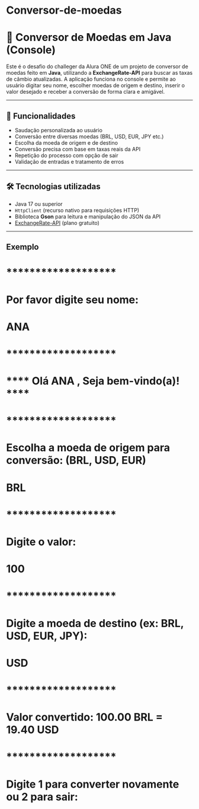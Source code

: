 # Conversor-de-moedas

# 💱 Conversor de Moedas em Java (Console)

Este é o desafio do challeger da Alura ONE de um projeto de conversor de moedas feito em **Java**, utilizando a **ExchangeRate-API** para buscar as taxas de câmbio atualizadas. A aplicação funciona no console e permite ao usuário digitar seu nome, escolher moedas de origem e destino, inserir o valor desejado e receber a conversão de forma clara e amigável.

---

## 🧠 Funcionalidades

- Saudação personalizada ao usuário
- Conversão entre diversas moedas (BRL, USD, EUR, JPY etc.)
- Escolha da moeda de origem e de destino
- Conversão precisa com base em taxas reais da API
- Repetição do processo com opção de sair
- Validação de entradas e tratamento de erros

---

## 🛠️ Tecnologias utilizadas

- Java 17 ou superior
- `HttpClient` (recurso nativo para requisições HTTP)
- Biblioteca **Gson** para leitura e manipulação do JSON da API
- [ExchangeRate-API](https://www.exchangerate-api.com/) (plano gratuito)

---
## Exemplo

# *******************
# Por favor digite seu nome: 
# ANA
# *******************

# **** Olá ANA , Seja bem-vindo(a)! ****

# *******************
# Escolha a moeda de origem para conversão: (BRL, USD, EUR)
# BRL

# *******************
# Digite o valor: 
# 100

# *******************
# Digite a moeda de destino (ex: BRL, USD, EUR, JPY): 
# USD
# *******************
# Valor convertido: 100.00 BRL = 19.40 USD

# *******************
# Digite 1 para converter novamente ou 2 para sair:
